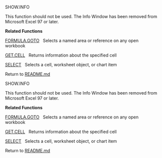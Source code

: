 SHOW.INFO

This function should not be used. The Info Window has been removed from
Microsoft Excel 97 or later.

**Related Functions**

[FORMULA.GOTO](FORMULA.GOTO.md)   Selects a named area or reference on any open workbook

[GET.CELL](GET.CELL.md)   Returns information about the specified cell

[SELECT](SELECT.md)   Selects a cell, worksheet object, or chart item



Return to [README.md](README.md)

SHOW.INFO

This function should not be used. The Info Window has been removed from
Microsoft Excel 97 or later.

**Related Functions**

[FORMULA.GOTO](FORMULA.GOTO.md)   Selects a named area or reference on any open workbook

[GET.CELL](GET.CELL.md)   Returns information about the specified cell

[SELECT](SELECT.md)   Selects a cell, worksheet object, or chart item



Return to [README.md](README.md)

